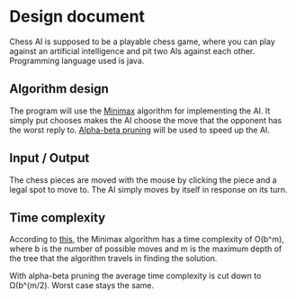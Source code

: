 # Design document

Chess AI is supposed to be a playable chess game, where you can play against an artificial intelligence and pit two AIs against each other. Programming language used is java.

## Algorithm design

The program will use the [Minimax](https://en.wikipedia.org/wiki/Minimax) algorithm for implementing the AI. It simply put chooses makes the AI choose the move that the opponent has the worst reply to. [Alpha-beta pruning](https://en.wikipedia.org/wiki/Alpha%E2%80%93beta_pruning) will be used to speed up the AI.

## Input / Output

The chess pieces are moved with the mouse by clicking the piece and a legal spot to move to. The AI simply moves by itself in response on its turn.

## Time complexity

According to [this](https://cis.temple.edu/~vasilis/Courses/CIS603/Lectures/l7.html),
the Minimax algorithm has a time complexity of O(b^m), where b is the number of possible moves and m is the maximum depth of the tree that the algorithm travels in finding the solution.

With alpha-beta pruning the average time complexity is cut down to Ω(b^(m/2). Worst case stays the same.
